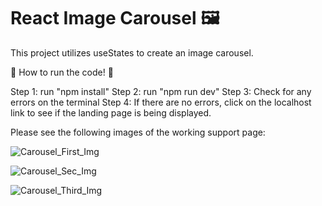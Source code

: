 # React Image Carousel 🖼️

This project utilizes useStates to create an image carousel.

👾 How to run the code! 👾

Step 1: run "npm install"
Step 2: run "npm run dev"
Step 3: Check for any errors on the terminal
Step 4: If there are no errors, click on the localhost link to see if the landing page is being displayed.

Please see the following images of the working support page:

![Carousel_First_Img](https://github.com/mistydelacruz/Carousel/assets/153684965/31db6629-56e2-4c24-a72b-9054fde8bbac)

![Carousel_Sec_Img](https://github.com/mistydelacruz/Carousel/assets/153684965/470d999d-fb09-4414-a42e-48d7e200f074)

![Carousel_Third_Img](https://github.com/mistydelacruz/Carousel/assets/153684965/6b690bea-32ac-4267-ab34-ddcb0b3a473c)
